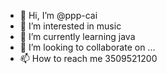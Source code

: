 - 👋 Hi, I’m @ppp-cai
- 👀 I’m interested in music
- 🌱 I’m currently learning java
- 💞️ I’m looking to collaborate on ...
- 📫 How to reach me 3509521200

<!---
ppp-cai/ppp-cai is a ✨ special ✨ repository because its `README.md` (this file) appears on your GitHub profile.
You can click the Preview link to take a look at your changes.
--->
